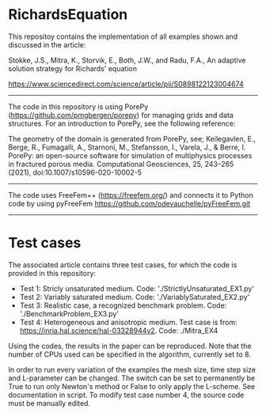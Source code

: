 # RichardsEquation

This repositoy contains the implementation of all examples shown and discussed in the article:

Stokke, J.S., Mitra, K., Storvik, E., Both, J.W., and Radu, F.A., An adaptive solution strategy for Richards' equation

https://www.sciencedirect.com/science/article/pii/S0898122123004674

---

The code in this repository is using PorePy (https://github.com/pmgbergen/porepy)
for managing grids and data structures. For an introduction to PorePy, see the
following reference:

The geometry of the domain is generated from PorePy, see; Keilegavlen, E., Berge, R., Fumagalli, A., Starnoni, M., Stefansson, I., Varela, J., & Berre, I. PorePy: an open-source software for simulation of multiphysics processes in fractured porous media. Computational Geosciences, 25, 243–265 (2021), doi:10.1007/s10596-020-10002-5

---

The code uses FreeFem++ (https://freefem.org/) and connects it to Python code by using pyFreeFem https://github.com/odevauchelle/pyFreeFem.git

---
# Test cases

The associated article contains three test cases, for which the code is provided in this repository:

* Test 1: Stricly unsaturated medium. Code: './StrictlyUnsaturated_EX1.py'
* Test 2: Variably saturated medium. Code: './VariablySaturated_EX2.py'
* Test 3: Realistic case, a recognized benchmark problem. Code: './BenchmarkProblem_EX3.py'
* Test 4: Heterogeneous and anisotropic medium. Test case is from: https://inria.hal.science/hal-03328944v2. Code: ./Mitra_EX4


Using the codes, the results in the paper can be reproduced. Note that the number of CPUs used can be specified in the algorithm, currently set to 8.

In order to run every variation of the examples the mesh size, time step size and L-parameter can be changed. The switch can be set to permanently be True to run only Newton's method or False to only apply the L-scheme. See documentation in script. To modify test case number 4, the source code must be manually edited.






